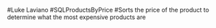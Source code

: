 #Luke Laviano 
#SQLProductsByPrice
#Sorts the price of the product to determine what the most expensive products are
